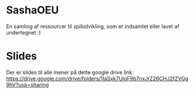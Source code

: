 # SashaOEU
En samling af ressourcer til spiludvikling, som er indsamlet eller lavet af undertegnet :)

# Slides
Der er slides til alle mener på dette google drive link: https://drive.google.com/drive/folders/1IaSxk7UioF9b7nxJrZ26CHJ2fZVGg9hV?usp=sharing
